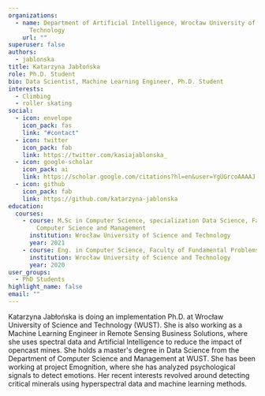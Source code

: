 ```yaml
---
organizations:
  - name: Department of Artificial Intelligence, Wrocław University of Science and
      Technology
    url: ""
superuser: false
authors:
  - jablonska
title: Katarzyna Jabłońska
role: Ph.D. Student
bio: Data Scientist, Machine Learning Engineer, Ph.D. Student
interests:
  - Climbing
  - roller skating
social:
  - icon: envelope
    icon_pack: fas
    link: "#contact"
  - icon: twitter
    icon_pack: fab
    link: https://twitter.com/kasiajablonska_
  - icon: google-scholar
    icon_pack: ai
    link: https://scholar.google.com/citations?hl=en&user=YgUGrcoAAAAJ
  - icon: github
    icon_pack: fab
    link: https://github.com/katarzyna-jablonska
education:
  courses:
    - course: M.Sc in Computer Science, specialization Data Science, Faculty of
        Computer Science and Management
      institution: Wrocław University of Science and Technology
      year: 2021
    - course: Eng. in Computer Science, Faculty of Fundamental Problems of Technology
      institution: Wrocław University of Science and Technology
      year: 2020
user_groups:
  - PhD Students
highlight_name: false
email: ""
---
```

Katarzyna Jabłońska is doing an implementation Ph.D. at Wrocław University of Science and Technology (WUST). She is also working as a Machine Learning Engineer in Remote Sensing Business Solutions, where she uses spectral data and Artificial Intelligence to reduce the impact of opencast mines. She holds a master's degree in Data Science from the Department of Computer Science and Management at WUST. She has been working at project Emognition, where she has analyzed psychological signals to detect emotions. Her recent interests revolved around detecting critical minerals using hyperspectral data and machine learning methods.